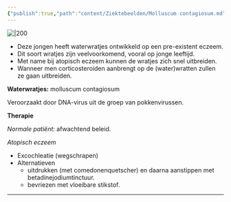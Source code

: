 ```yaml
---
{"publish":true,"path":"content/Ziektebeelden/Molluscum contagiosum.md","permalink":"/content/ziektebeelden/molluscum-contagiosum/","title":"Molluscum contagiosum","tags":["Dermatologie/Inflammatoire_dermatosen/Eczeem","Ziektebeeld"]}
---
```



![|200](https://i.imgur.com/p7CbgbG.png)


- Deze jongen heeft waterwratjes ontwikkeld op een pre-existent eczeem.
- Dit soort wratjes zijn veelvoorkomend, vooral op jonge leeftijd.
- Met name bij atopisch eczeem kunnen de wratjes zich snel uitbreiden.
- Wanneer men corticosteroiden aanbrengt op de (water)wratten zullen ze gaan uitbreiden.

**Waterwratjes:** molluscum contagiosum

Veroorzaakt door DNA-virus uit de groep van pokkenvirussen.

**Therapie**

*Normale patiënt:* afwachtend beleid.

*Atopisch eczeem*

- Excochleatie (wegschrapen)
- Alternatieven
    - uitdrukken (met comedonenquetscher) en daarna aanstippen met betadinejodiumtinctuur.
    - bevriezen met vloeibare stikstof.

---
